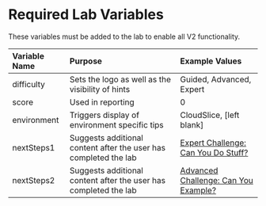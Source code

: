 # Required Lab Variables

These variables must be added to the lab to enable all V2 functionality.

|Variable Name|Purpose|Example Values|
|:--|:--|:--|
|difficulty|Sets the logo as well as the visibility of hints|Guided, Advanced, Expert|
|score|Used in reporting|0|
|environment|Triggers display of environment specific tips|CloudSlice, [left blank]|
|nextSteps1|Suggests additional content after the user has completed the lab|[Expert Challenge: Can You Do Stuff?](https://www.example.com "Example Challenge")|
|nextSteps2|Suggests additional content after the user has completed the lab|[Advanced Challenge: Can You Example?](https://www.example.com "Example Challenge")|
